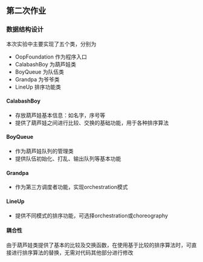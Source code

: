 ## 第二次作业
### 数据结构设计
本次实验中主要实现了五个类，分别为
- OopFoundation 作为程序入口
- CalabashBoy 为葫芦娃类
- BoyQueue 为队伍类
- Grandpa 为爷爷类
- LineUp 排序功能类
 
#### CalabashBoy
- 存放葫芦娃基本信息：如名字，序号等
- 提供了葫芦娃之间进行比较、交换的基础功能，用于各种排序算法
  
#### BoyQueue
- 作为葫芦娃队列的管理类
- 提供队伍初始化、打乱、输出队列等基本功能

#### Grandpa
- 作为第三方调度者功能，实现orchestration模式

#### LineUp
- 提供不同模式的排序功能，可选择orchestration或choreography
  
#### 耦合性
由于葫芦娃类提供了基本的比较及交换函数，在使用基于比较的排序算法时，可直接进行排序算法的替换，无需对代码其他部分进行修改
